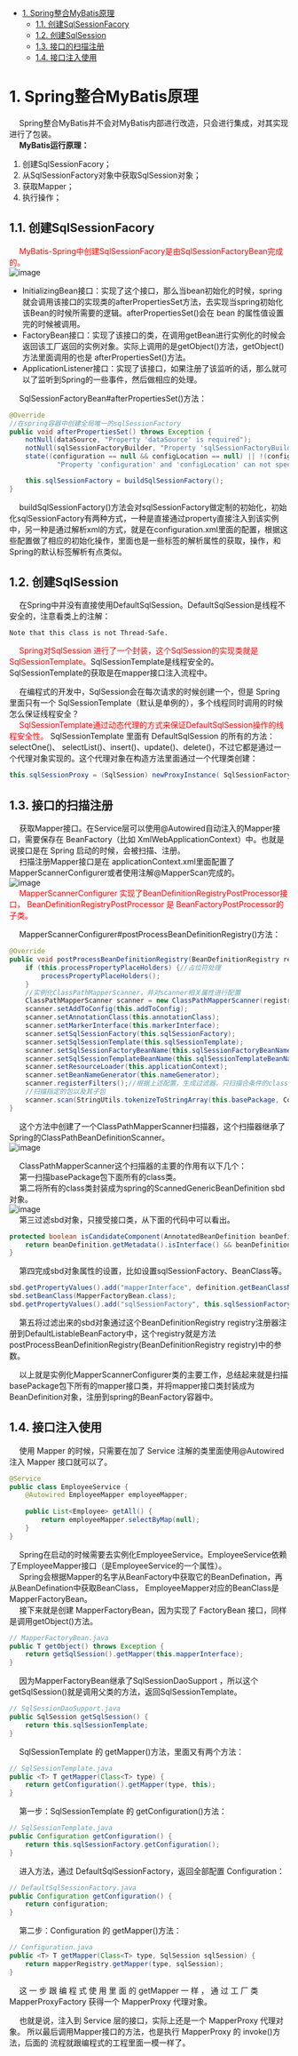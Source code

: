 
<!-- TOC -->

- [1. Spring整合MyBatis原理](#1-spring整合mybatis原理)
    - [1.1. 创建SqlSessionFacory](#11-创建sqlsessionfacory)
    - [1.2. 创建SqlSession](#12-创建sqlsession)
    - [1.3. 接口的扫描注册](#13-接口的扫描注册)
    - [1.4. 接口注入使用](#14-接口注入使用)

<!-- /TOC -->

# 1. Spring整合MyBatis原理  
&emsp; Spring整合MyBatis并不会对MyBatis内部进行改造，只会进行集成，对其实现进行了包装。  
&emsp; **MyBatis运行原理：**  
1. 创建SqlSessionFacory；
2. 从SqlSessionFactory对象中获取SqlSession对象；
3. 获取Mapper；
4. 执行操作；

## 1.1. 创建SqlSessionFacory  
&emsp; <font color = "red">MyBatis-Spring中创建SqlSessionFacory是由SqlSessionFactoryBean完成的。</font>  
![image](http://www.wt1814.com/static/view/images/SSM/Mybatis/mybatis-24.png)  

* InitializingBean接口：实现了这个接口，那么当bean初始化的时候，spring就会调用该接口的实现类的afterPropertiesSet方法，去实现当spring初始化该Bean的时候所需要的逻辑。afterPropertiesSet()会在 bean 的属性值设置完的时候被调用。  
* FactoryBean接口：实现了该接口的类，在调用getBean进行实例化的时候会返回该工厂返回的实例对象。实际上调用的是getObject()方法，getObject() 方法里面调用的也是 afterPropertiesSet()方法。  
* ApplicationListener接口：实现了该接口，如果注册了该监听的话，那么就可以了监听到Spring的一些事件，然后做相应的处理。  

&emsp; SqlSessionFactoryBean#afterPropertiesSet()方法：  

```java
@Override
//在spring容器中创建全局唯一的sqlSessionFactory
public void afterPropertiesSet() throws Exception {
    notNull(dataSource, "Property 'dataSource' is required");
    notNull(sqlSessionFactoryBuilder, "Property 'sqlSessionFactoryBuilder' is required");
    state((configuration == null && configLocation == null) || !(configuration != null && configLocation != null),
            "Property 'configuration' and 'configLocation' can not specified with together");

    this.sqlSessionFactory = buildSqlSessionFactory();
}
```
&emsp; buildSqlSessionFactory()方法会对sqlSessionFactory做定制的初始化，初始化sqlSessionFactory有两种方式，一种是直接通过property直接注入到该实例中，另一种是通过解析xml的方式，就是在configuration.xml里面的配置，根据这些配置做了相应的初始化操作，里面也是一些标签的解析属性的获取，操作，和Spring的默认标签解析有点类似。  

## 1.2. 创建SqlSession  
&emsp; 在Spring中并没有直接使用DefaultSqlSession。DefaultSqlSession是线程不安全的，注意看类上的注解：  

    Note that this class is not Thread-Safe. 

&emsp; <font color = "red">Spring对SqlSession 进行了一个封装，这个SqlSession的实现类就是SqlSessionTemplate。</font>SqlSessionTemplate是线程安全的。SqlSessionTemplate的获取是在mapper接口注入流程中。 

&emsp; 在编程式的开发中，SqlSession会在每次请求的时候创建一个，但是 Spring 里面只有一个 SqlSessionTemplate（默认是单例的），多个线程同时调用的时候怎么保证线程安全？  
&emsp; <font color = "red">SqlSessionTemplate通过动态代理的方式来保证DefaultSqlSession操作的线程安全性。</font> SqlSessionTemplate 里面有 DefaultSqlSession 的所有的方法：selectOne()、 selectList()、insert()、update()、delete()，不过它都是通过一个代理对象实现的。这个代理对象在构造方法里面通过一个代理类创建：    

```java
this.sqlSessionProxy = (SqlSession) newProxyInstance( SqlSessionFactory.class.getClassLoader(), new Class[] { SqlSession.class }, new SqlSessionInterceptor());
```

## 1.3. 接口的扫描注册  
&emsp; 获取Mapper接口。在Service层可以使用@Autowired自动注入的Mapper接口，需要保存在 BeanFactory（比如 XmlWebApplicationContext）中。也就是说接口是在 Spring 启动的时候，会被扫描、注册。     
&emsp; 扫描注册Mapper接口是在 applicationContext.xml里面配置了MapperScannerConfigurer或者使用注解@MapperScan完成的。  
![image](http://www.wt1814.com/static/view/images/SSM/Mybatis/mybatis-25.png)  
&emsp; <font color = "red">MapperScannerConfigurer 实现了BeanDefinitionRegistryPostProcessor接口， BeanDefinitionRegistryPostProcessor 是 BeanFactoryPostProcessor的子类。</font>  

&emsp; MapperScannerConfigurer#postProcessBeanDefinitionRegistry()方法：  

```java
@Override
public void postProcessBeanDefinitionRegistry(BeanDefinitionRegistry registry) {
    if (this.processPropertyPlaceHolders) {//占位符处理
        processPropertyPlaceHolders();
    }
    //实例化ClassPathMapperScanner，并对scanner相关属性进行配置
    ClassPathMapperScanner scanner = new ClassPathMapperScanner(registry);
    scanner.setAddToConfig(this.addToConfig);
    scanner.setAnnotationClass(this.annotationClass);
    scanner.setMarkerInterface(this.markerInterface);
    scanner.setSqlSessionFactory(this.sqlSessionFactory);
    scanner.setSqlSessionTemplate(this.sqlSessionTemplate);
    scanner.setSqlSessionFactoryBeanName(this.sqlSessionFactoryBeanName);
    scanner.setSqlSessionTemplateBeanName(this.sqlSessionTemplateBeanName);
    scanner.setResourceLoader(this.applicationContext);
    scanner.setBeanNameGenerator(this.nameGenerator);
    scanner.registerFilters();//根据上述配置，生成过滤器，只扫描合条件的class
    //扫描指定的包以及其子包
    scanner.scan(StringUtils.tokenizeToStringArray(this.basePackage, ConfigurableApplicationContext.CONFIG_LOCATION_DELIMITERS));
}
```
&emsp; 这个方法中创建了一个ClassPathMapperScanner扫描器，这个扫描器继承了Spring的ClassPathBeanDefinitionScanner。  
![image](http://www.wt1814.com/static/view/images/SSM/Mybatis/mybatis-27.png)  

&emsp; ClassPathMapperScanner这个扫描器的主要的作用有以下几个：  
&emsp; 第一扫描basePackage包下面所有的class类。  
&emsp; 第二将所有的class类封装成为spring的ScannedGenericBeanDefinition sbd对象。  
![image](http://www.wt1814.com/static/view/images/SSM/Mybatis/mybatis-28.png)  
&emsp; 第三过滤sbd对象，只接受接口类，从下面的代码中可以看出。  

```java
protected boolean isCandidateComponent(AnnotatedBeanDefinition beanDefinition) {
    return beanDefinition.getMetadata().isInterface() && beanDefinition.getMetadata().isIndependent();
}
```
&emsp; 第四完成sbd对象属性的设置，比如设置sqlSessionFactory、BeanClass等。  

```java
sbd.getPropertyValues().add("mapperInterface", definition.getBeanClassName());
sbd.setBeanClass(MapperFactoryBean.class);
sbd.getPropertyValues().add("sqlSessionFactory", this.sqlSessionFactory);
```
&emsp; 第五将过滤出来的sbd对象通过这个BeanDefinitionRegistry registry注册器注册到DefaultListableBeanFactory中，这个registry就是方法postProcessBeanDefinitionRegistry(BeanDefinitionRegistry registry)中的参数。  

&emsp; 以上就是实例化MapperScannerConfigurer类的主要工作，总结起来就是扫描basePackage包下所有的mapper接口类，并将mapper接口类封装成为BeanDefinition对象，注册到spring的BeanFactory容器中。  

## 1.4. 接口注入使用  
&emsp; 使用 Mapper 的时候，只需要在加了 Service 注解的类里面使用@Autowired 注入 Mapper 接口就可以了。  

```java
@Service 
public class EmployeeService { 
    @Autowired EmployeeMapper employeeMapper; 
    
    public List<Employee> getAll() { 
        return employeeMapper.selectByMap(null); 
    } 
}
```
&emsp; Spring在启动的时候需要去实例化EmployeeService。EmployeeService依赖了EmployeeMapper接口（是EmployeeService的一个属性）。  
&emsp; Spring会根据Mapper的名字从BeanFactory中获取它的BeanDefination，再从BeanDefination中获取BeanClass， EmployeeMapper对应的BeanClass是MapperFactoryBean。   
&emsp; 接下来就是创建 MapperFactoryBean，因为实现了 FactoryBean 接口，同样是调用getObject()方法。  

```java
// MapperFactoryBean.java 
public T getObject() throws Exception { 
    return getSqlSession().getMapper(this.mapperInterface); 
}
```
&emsp; 因为MapperFactoryBean继承了SqlSessionDaoSupport ，所以这个getSqlSession()就是调用父类的方法，返回SqlSessionTemplate。  

```java
// SqlSessionDaoSupport.java 
public SqlSession getSqlSession() { 
    return this.sqlSessionTemplate; 
}
```

&emsp; SqlSessionTemplate 的 getMapper()方法，里面又有两个方法：  

```java
// SqlSessionTemplate.java 
public <T> T getMapper(Class<T> type) { 
    return getConfiguration().getMapper(type, this); 
}
```
&emsp; 第一步：SqlSessionTemplate 的 getConfiguration()方法：  

```java
// SqlSessionTemplate.java 
public Configuration getConfiguration() { 
    return this.sqlSessionFactory.getConfiguration(); 
}
```
&emsp; 进入方法，通过 DefaultSqlSessionFactory，返回全部配置 Configuration：  

```java
// DefaultSqlSessionFactory.java 
public Configuration getConfiguration() { 
    return configuration; 
}
```
&emsp; 第二步：Configuration 的 getMapper()方法：  

```java
// Configuration.java 
public <T> T getMapper(Class<T> type, SqlSession sqlSession) { 
    return mapperRegistry.getMapper(type, sqlSession); 
}
```
&emsp; 这 一 步 跟 编 程 式 使 用 里 面 的 getMapper 一 样 ， 通 过 工 厂 类 MapperProxyFactory 获得一个 MapperProxy 代理对象。  

&emsp; 也就是说，注入到 Service 层的接口，实际上还是一个 MapperProxy 代理对象。 所以最后调用Mapper接口的方法，也是执行 MapperProxy 的 invoke()方法，后面的 流程就跟编程式的工程里面一模一样了。  
